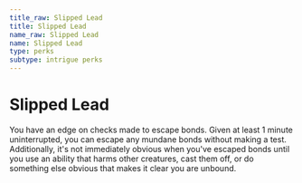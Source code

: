 ```yaml
---
title_raw: Slipped Lead
title: Slipped Lead
name_raw: Slipped Lead
name: Slipped Lead
type: perks
subtype: intrigue perks
---
```


# Slipped Lead

You have an edge on checks made to escape bonds. Given at least 1 minute uninterrupted, you can escape any mundane bonds without making a test. Additionally, it's not immediately obvious when you've escaped bonds until you use an ability that harms other creatures, cast them off, or do something else obvious that makes it clear you are unbound.
